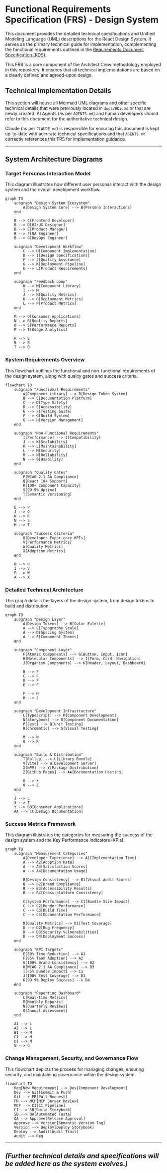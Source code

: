 # Functional Requirements Specification (FRS) - Design System

This document provides the detailed technical specifications and Unified Modeling Language (UML) descriptions for the React Design System. It serves as the primary technical guide for implementation, complementing the functional requirements outlined in the [Requirements Document Specification (RDS)](./RDS.md).

This FRS is a core component of the Architect Crew methodology employed in this repository. It ensures that all technical implementations are based on a clearly defined and agreed-upon design.

## Technical Implementation Details

This section will house all Mermaid UML diagrams and other specific technical details that were previously located in `docs/RDS.md` or that are newly created. AI Agents (as per `AGENTS.md`) and human developers should refer to this document for the authoritative technical design.

Claude (as per `CLAUDE.md`) is responsible for ensuring this document is kept up-to-date with accurate technical specifications and that `AGENTS.md` correctly references this FRS for implementation guidance.

---

## System Architecture Diagrams

### Target Personas Interaction Model

This diagram illustrates how different user personas interact with the design system and the overall development workflow.

```mermaid
graph TD
    subgraph "Design System Ecosystem"
        A[Design System Core] --> B{Persona Interactions}
    end

    B --> C[Frontend Developer]
    B --> D[UI/UX Designer]
    B --> E[Product Manager]
    B --> F[QA Engineer]
    B --> G[DevOps Engineer]

    subgraph "Development Workflow"
        C --> H[Component Implementation]
        D --> I[Design Specifications]
        F --> J[Quality Assurance]
        G --> K[Deployment Pipeline]
        E --> L[Product Requirements]
    end

    subgraph "Feedback Loop"
        H --> M[Component Library]
        I --> M
        J --> N[Quality Metrics]
        K --> O[Deployment Metrics]
        L --> P[Product Metrics]
    end

    M --> Q[Consumer Applications]
    N --> R[Quality Reports]
    O --> S[Performance Reports]
    P --> T[Usage Analytics]

    R --> B
    S --> B
    T --> B
```

### System Requirements Overview

This flowchart outlines the functional and non-functional requirements of the design system, along with quality gates and success criteria.

```mermaid
flowchart TD
    subgraph "Functional Requirements"
        A[Component Library] --> B[Design Token System]
        B --> C[Documentation Platform]
        C --> D[Type Safety]
        D --> E[Accessibility]
        E --> F[Testing Suite]
        F --> G[Build System]
        G --> H[Version Management]
    end

    subgraph "Non-Functional Requirements"
        I[Performance] --> J[Compatibility]
        J --> K[Scalability]
        K --> L[Maintainability]
        L --> M[Security]
        M --> N[Reliability]
        N --> O[Usability]
    end

    subgraph "Quality Gates"
        P[WCAG 2.1 AA Compliance]
        Q[React 18+ Support]
        R[100+ Component Capacity]
        S[99.9% Uptime]
        T[Semantic Versioning]
    end

    E --> P
    J --> Q
    K --> R
    N --> S
    H --> T

    subgraph "Success Criteria"
        U[Developer Experience KPIs]
        V[Performance Metrics]
        W[Quality Metrics]
        X[Adoption Metrics]
    end

    O --> U
    I --> V
    F --> W
    A --> X
```

### Detailed Technical Architecture

This graph details the layers of the design system, from design tokens to build and distribution.

```mermaid
graph TB
    subgraph "Design Layer"
        A[Design Tokens] --> B[Color Palette]
        A --> C[Typography Scale]
        A --> D[Spacing System]
        A --> E[Component Themes]
    end

    subgraph "Component Layer"
        F[Atomic Components] --> G[Button, Input, Icon]
        H[Molecular Components] --> I[Form, Card, Navigation]
        J[Organism Components] --> K[Header, Layout, Dashboard]

        B --> F
        C --> F
        D --> F
        E --> F

        F --> H
        H --> J
    end

    subgraph "Development Infrastructure"
        L[TypeScript] --> M[Component Development]
        N[Storybook] --> O[Component Documentation]
        P[Jest] --> Q[Unit Testing]
        R[Chromatic] --> S[Visual Testing]

        M --> N
        Q --> R
    end

    subgraph "Build & Distribution"
        T[Rollup] --> U[Library Bundle]
        V[Vite] --> W[Development Server]
        X[NPM] --> Y[Package Distribution]
        Z[GitHub Pages] --> AA[Documentation Hosting]

        U --> X
        O --> Z
    end

    J --> L
    S --> T
    Y --> BB[Consumer Applications]
    AA --> CC[Design Documentation]
```

### Success Metrics Framework

This diagram illustrates the categories for measuring the success of the design system and the Key Performance Indicators (KPIs).

```mermaid
graph TB
    subgraph "Measurement Categories"
        A[Developer Experience] --> A1[Implementation Time]
        A --> A2[Adoption Rate]
        A --> A3[Satisfaction Scores]
        A --> A4[Documentation Usage]

        B[Design Consistency] --> B1[Visual Audit Scores]
        B --> B2[Brand Compliance]
        B --> B3[Accessibility Results]
        B --> B4[Cross-platform Consistency]

        C[System Performance] --> C1[Bundle Size Impact]
        C --> C2[Render Performance]
        C --> C3[Build Time]
        C --> C4[Documentation Performance]

        D[Quality Metrics] --> D1[Test Coverage]
        D --> D2[Bug Frequency]
        D --> D3[Security Vulnerabilities]
        D --> D4[Deployment Success]
    end

    subgraph "KPI Targets"
        E[80% Time Reduction] --> A1
        F[95% Team Adoption] --> A2
        G[100% Brand Consistency] --> B2
        H[WCAG 2.1 AA Compliance] --> B3
        I[<5% Bundle Impact] --> C1
        J[100% Test Coverage] --> D1
        K[99.9% Deploy Success] --> D4
    end

    subgraph "Reporting Dashboard"
        L[Real-time Metrics]
        M[Monthly Reports]
        N[Quarterly Reviews]
        O[Annual Assessment]
    end

    A1 --> L
    A2 --> L
    B1 --> M
    C1 --> M
    D1 --> N
    N --> O
```

### Change Management, Security, and Governance Flow

This flowchart depicts the process for managing changes, ensuring security, and maintaining governance within the design system.

```mermaid
flowchart TD
    Req[New Requirement] --> Dev[Component Development]
    Dev --> Git[Commit & Push]
    Git --> PR[Pull Request]
    PR --> MCP[MCP Server Review]
    MCP --> CI[CI Pipeline]
    CI --> SB[Build Storybook]
    SB --> QA[Automated Tests]
    QA --> Approve[Release Approval]
    Approve --> Version[Semantic Version Tag]
    Version --> Deploy[Deploy Storybook]
    Deploy --> Audit[Audit Trail]
    Audit --> Req
```

---
*(Further technical details and specifications will be added here as the system evolves.)*
---
